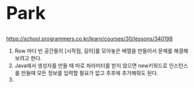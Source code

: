 <h1 style="font-size: 48px;">Park</h1>

https://school.programmers.co.kr/learn/courses/30/lessons/340198

1. Row 마다 빈 공간들의 [시작점, 길이]를 모아놓은 배열을 만들어서 문제를 해결해보려고 한다.
2. Java에서 생성자를 만들 때 따로 파라미터를 받지 않으면 new키워드로 인스턴스를 만들때 모든 정보를 입력할 필요가 없고 추후에 추가해줘도 된다.
3. 
